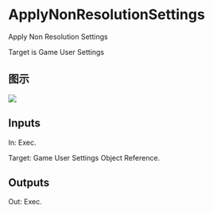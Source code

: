 # ApplyNonResolutionSettings

Apply Non Resolution Settings

Target is Game User Settings

## 图示

![]($-20221218-20564070.png)

## Inputs

In: Exec.

Target: Game User Settings Object Reference.  

## Outputs

Out: Exec.

